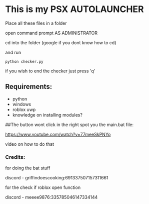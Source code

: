 # This is my PSX AUTOLAUNCHER
Place all these files in a folder

open command prompt AS ADMINISTRATOR

cd into the folder (google if you dont know how to cd)

and run
```
python checker.py
```

if you wish to end the checker just press 'q'

## Requirements:
- python
- windows
- roblox uwp
- knowledge on installing modules?

##The button wont click in the right spot you the main.bat file:

https://www.youtube.com/watch?v=77meeSkPNYo

video on how to do that

### Credits:

for doing the bat stuff

discord - griffindoescooking:691337507157311661

for the check if roblox open function

discord - meeee9876:335785046147334144

